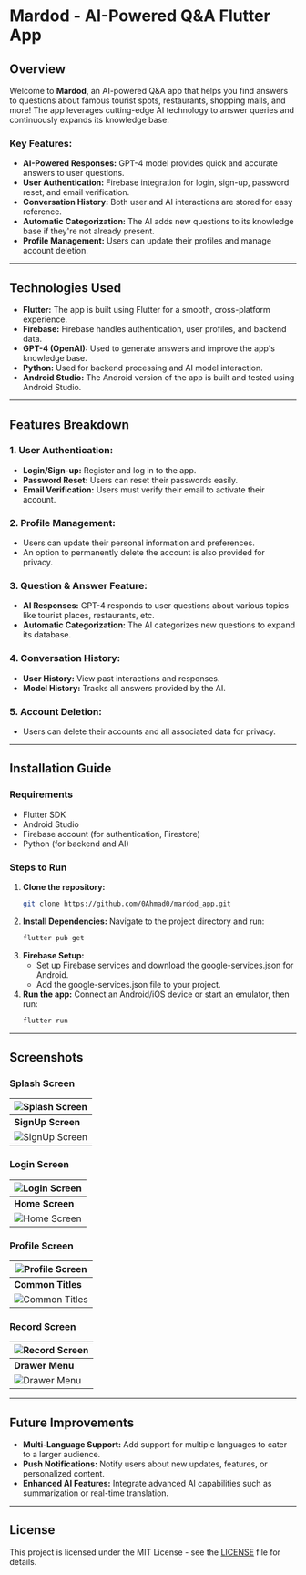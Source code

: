# Mardod - AI-Powered Q&A Flutter App

## Overview

Welcome to **Mardod**, an AI-powered Q&A app that helps you find answers to questions about famous tourist spots, restaurants, shopping malls, and more! The app leverages cutting-edge AI technology to answer queries and continuously expands its knowledge base.

### Key Features:
- **AI-Powered Responses:** GPT-4 model provides quick and accurate answers to user questions.
- **User Authentication:** Firebase integration for login, sign-up, password reset, and email verification.
- **Conversation History:** Both user and AI interactions are stored for easy reference.
- **Automatic Categorization:** The AI adds new questions to its knowledge base if they're not already present.
- **Profile Management:** Users can update their profiles and manage account deletion.

---

## Technologies Used

- **Flutter:** The app is built using Flutter for a smooth, cross-platform experience.
- **Firebase:** Firebase handles authentication, user profiles, and backend data.
- **GPT-4 (OpenAI):** Used to generate answers and improve the app's knowledge base.
- **Python:** Used for backend processing and AI model interaction.
- **Android Studio:** The Android version of the app is built and tested using Android Studio.

---

## Features Breakdown

### 1. **User Authentication:**
- **Login/Sign-up:** Register and log in to the app.
- **Password Reset:** Users can reset their passwords easily.
- **Email Verification:** Users must verify their email to activate their account.
  
### 2. **Profile Management:**
- Users can update their personal information and preferences.
- An option to permanently delete the account is also provided for privacy.

### 3. **Question & Answer Feature:**
- **AI Responses:** GPT-4 responds to user questions about various topics like tourist places, restaurants, etc.
- **Automatic Categorization:** The AI categorizes new questions to expand its database.

### 4. **Conversation History:**
- **User History:** View past interactions and responses.
- **Model History:** Tracks all answers provided by the AI.

### 5. **Account Deletion:**
- Users can delete their accounts and all associated data for privacy.

---

## Installation Guide

### Requirements

- Flutter SDK
- Android Studio
- Firebase account (for authentication, Firestore)
- Python (for backend and AI)

### Steps to Run

1. **Clone the repository:**
   ```bash
   git clone https://github.com/0Ahmad0/mardod_app.git
2. **Install Dependencies:**
   Navigate to the project directory and run:
   ```bash
   flutter pub get
3. **Firebase Setup:**
   - Set up Firebase services and download the google-services.json for Android.
   - Add the google-services.json file to your project.
4. **Run the app:**
   Connect an Android/iOS device or start an emulator, then run:
   ```bash
   flutter run
---
## Screenshots

### Splash Screen

| ![Splash Screen](path/to/your/1.jpg) |
| ----------------------------------------- |
| **SignUp Screen**                        |
| ![SignUp Screen](path/to/your/2.jpg) |

### Login Screen
| ![Login Screen](path/to/your/3.jpg) |
| --------------------------------------- |
| **Home Screen**                        |
| ![Home Screen](path/to/your/4.jpg) |

### Profile Screen
| ![Profile Screen](path/to/your/5.jpg) |
| -------------------------------------------- |
| **Common Titles**                           |
| ![Common Titles](path/to/your/6.jpg) |

### Record Screen
| ![Record Screen](path/to/your/7.jpg) |
| ----------------------------------------- |
| **Drawer Menu**                           |
| ![Drawer Menu](path/to/your/8.jpg) |


---

## Future Improvements

- **Multi-Language Support:** Add support for multiple languages to cater to a larger audience.
- **Push Notifications:** Notify users about new updates, features, or personalized content.
- **Enhanced AI Features:** Integrate advanced AI capabilities such as summarization or real-time translation.

---

## License

This project is licensed under the MIT License - see the [LICENSE](LICENSE) file for details.
